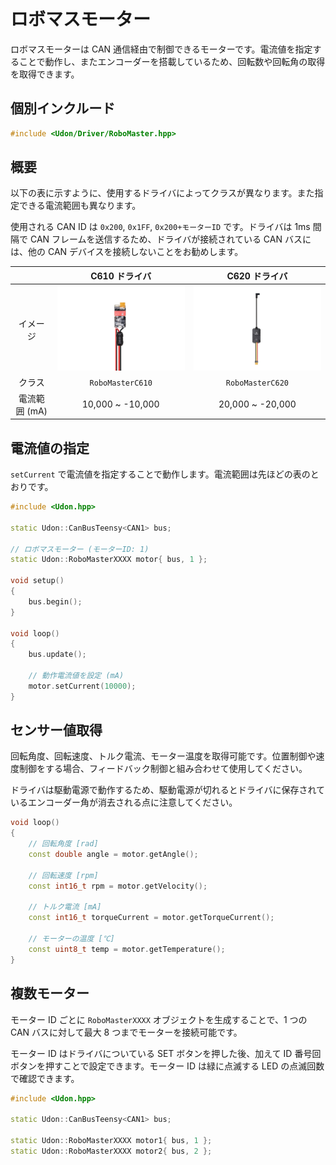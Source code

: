 # ロボマスモーター

ロボマスモーターは CAN 通信経由で制御できるモーターです。電流値を指定することで動作し、またエンコーダーを搭載しているため、回転数や回転角の取得を取得できます。

## 個別インクルード

```cpp
#include <Udon/Driver/RoboMaster.hpp>
```

## 概要

以下の表に示すように、使用するドライバによってクラスが異なります。また指定できる電流範囲も異なります。

使用される CAN ID は `0x200`, `0x1FF`, `0x200+モーターID` です。ドライバは 1ms 間隔で CAN フレームを送信するため、ドライバが接続されている CAN バスには、他の CAN デバイスを接続しないことをお勧めします。

|               |                    C610 ドライバ                     |                    C620 ドライバ                     |
| :-----------: | :--------------------------------------------------: | :--------------------------------------------------: |
|   イメージ    | <img width=400px src="../Assets/RoboMasterC610.png"> | <img width=400px src="../Assets/RoboMasterC620.png"> |
|    クラス     |                   `RoboMasterC610`                   |                   `RoboMasterC620`                   |
| 電流範囲 (mA) |                   10,000 ~ -10,000                   |                   20,000 ~ -20,000                   |

## 電流値の指定

`setCurrent` で電流値を指定することで動作します。電流範囲は先ほどの表のとおりです。

```cpp
#include <Udon.hpp>

static Udon::CanBusTeensy<CAN1> bus;

// ロボマスモーター (モーターID: 1)
static Udon::RoboMasterXXXX motor{ bus, 1 };

void setup()
{
    bus.begin();
}

void loop()
{
    bus.update();

    // 動作電流値を設定 (mA)
    motor.setCurrent(10000);
}
```

## センサー値取得

回転角度、回転速度、トルク電流、モーター温度を取得可能です。位置制御や速度制御をする場合、フィードバック制御と組み合わせて使用してください。

ドライバは駆動電源で動作するため、駆動電源が切れるとドライバに保存されているエンコーダー角が消去される点に注意してください。

```cpp
void loop()
{
    // 回転角度 [rad]
    const double angle = motor.getAngle();

    // 回転速度 [rpm]
    const int16_t rpm = motor.getVelocity();

    // トルク電流 [mA]
    const int16_t torqueCurrent = motor.getTorqueCurrent();

    // モーターの温度 [℃]
    const uint8_t temp = motor.getTemperature();
}
```

## 複数モーター

モーター ID ごとに `RoboMasterXXXX` オブジェクトを生成することで、1 つの CAN バスに対して最大 8 つまでモーターを接続可能です。

モーター ID はドライバについている SET ボタンを押した後、加えて ID 番号回ボタンを押すことで設定できます。モーター ID は緑に点滅する LED の点滅回数で確認できます。

```cpp
#include <Udon.hpp>

static Udon::CanBusTeensy<CAN1> bus;

static Udon::RoboMasterXXXX motor1{ bus, 1 };
static Udon::RoboMasterXXXX motor2{ bus, 2 };
```
